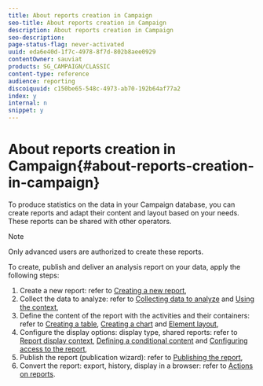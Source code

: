 ```yaml
---
title: About reports creation in Campaign
seo-title: About reports creation in Campaign
description: About reports creation in Campaign
seo-description: 
page-status-flag: never-activated
uuid: eda6e40d-1f7c-4978-8f7d-802b8aee0929
contentOwner: sauviat
products: SG_CAMPAIGN/CLASSIC
content-type: reference
audience: reporting
discoiquuid: c150be65-548c-4973-ab70-192b64af77a2
index: y
internal: n
snippet: y
---
```


# About reports creation in Campaign{#about-reports-creation-in-campaign}

To produce statistics on the data in your Campaign database, you can create reports and adapt their content and layout based on your needs. These reports can be shared with other operators.

>[!NOTE]
>
>Only advanced users are authorized to create these reports.

To create, publish and deliver an analysis report on your data, apply the following steps:

1. Create a new report: refer to [Creating a new report](../../reporting/using/creating-a-new-report.md),
1. Collect the data to analyze: refer to [Collecting data to analyze](../../reporting/using/collecting-data-to-analyze.md) and [Using the context](../../reporting/using/using-the-context.md),
1. Define the content of the report with the activities and their containers: refer to [Creating a table](../../reporting/using/creating-a-table.md), [Creating a chart](../../reporting/using/creating-a-chart.md) and [Element layout](../../reporting/using/element-layout.md),
1. Configure the display options: display type, shared reports: refer to [Report display context](../../reporting/using/about-reports-creation-in-campaign.md#report-display-context), [Defining a conditional content](../../reporting/using/defining-a-conditional-content.md) and [Configuring access to the report](../../reporting/using/configuring-access-to-the-report.md),
1. Publish the report (publication wizard): refer to [Publishing the report](../../reporting/using/about-reports-creation-in-campaign.md#publishing-the-report),
1. Convert the report: export, history, display in a browser: refer to [Actions on reports](../../reporting/using/actions-on-reports.md).

